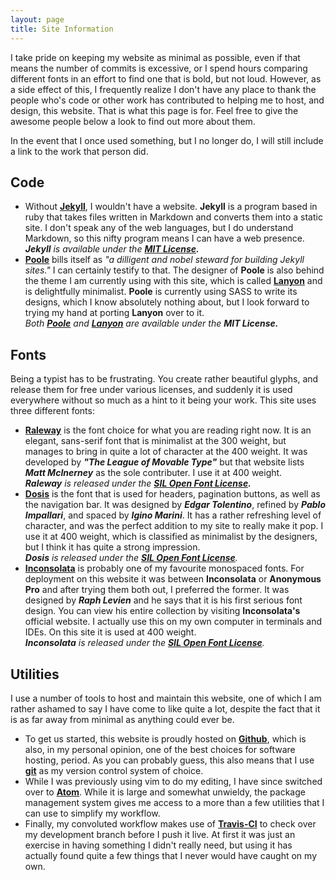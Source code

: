 ```yaml
---
layout: page
title: Site Information
---
```

I take pride on keeping my website as minimal as possible, even if that means
the number of commits is excessive, or I spend hours comparing different
fonts in an effort to find one that is bold, but not loud.  However, as a side
effect of this, I frequently realize I don't have any place to thank the people
who's code or other work has contributed to helping me to host, and design,
this website. That is what this page is for. Feel free to give the awesome
people below a look to find out more about them.

In the event that I once used something, but I no longer do, I will still
include a link to the work that person did.

## Code ##

 * Without **[Jekyll][1]**, I wouldn't have a website. **Jekyll** is a program
   based in ruby that takes files written in Markdown and converts them into a
   static site. I don't speak any of the web languages, but I do understand
   Markdown, so this nifty program means I can have a web presence.  
   _**Jekyll** is available under the **[MIT License][2].**_
 * **[Poole][3]** bills itself as *"a dilligent and nobel steward for building
   Jekyll sites."* I can certainly testify to that. The designer of **Poole** is
   also behind the theme I am currently using with this site, which is called
   **[Lanyon][4]** and is delightfully minimalist. **Poole** is currently using
   SASS to write its designs, which I know absolutely nothing about, but I
   look forward to trying my hand at porting **Lanyon** over to it.  
   *Both **[Poole][5]** and **[Lanyon][6]** are available under the
   **MIT License.***

## Fonts ##
Being a typist has to be frustrating. You create rather beautiful glyphs, and
release them for free under various licenses, and suddenly it is used
everywhere without so much as a hint to it being your work. This site uses
three different fonts:

 * **[Raleway][7]** is the font choice for what you are reading right now. It
   is an elegant, sans-serif font that is minimalist at the 300 weight, but
   manages to bring in quite a lot of character at the 400 weight. It was
   developed by ***"The League of Movable Type"*** but that website lists
   ***Matt McInerney*** as the sole contributer. I use it at 400 weight.  
   _**Raleway** is released under the **[SIL Open Font License][8].**_
 * **[Dosis][9]** is the font that is used for headers, pagination buttons,
   as well as the navigation bar. It was designed by ***Edgar Tolentino***,
   refined by ***Pablo Impallari***, and spaced by ***Igino Marini***. It has a
   rather refreshing level of character, and was the perfect addition to my
   site to really make it pop. I use it at 400 weight, which is classified as
   minimalist by the designers, but I think it has quite a strong impression.  
   _**Dosis** is released under the **[SIL Open Font License][10]**._  
 * **[Inconsolata][11]** is probably one of my favourite monospaced fonts. For
   deployment on this website it was between **Inconsolata** or **Anonymous
   Pro** and after trying them both out, I preferred the former. It was designed
   by ***Raph Levien*** and he says that it is his first serious font design.
   You can view his entire collection by visiting **Inconsolata's** official
   website. I actually use this on my own computer in terminals and IDEs. On
   this site it is used at 400 weight.  
   _**Inconsolata** is released under the **[SIL Open Font License][10]**._

## Utilities ##
I use a number of tools to host and maintain this website, one of which I am
rather ashamed to say I have come to like quite a lot, despite the fact that
it is as far away from minimal as anything could ever be.

 * To get us started, this website is proudly hosted on **[Github][12]**,
   which is also, in my personal opinion, one of the best choices for software
   hosting, period. As you can probably guess, this also means that I use
   **[git][14]** as my version control system of choice.
 * While I was previously using vim to do my editing, I have since switched
   over to **[Atom][13]**. While it is large and somewhat unwieldy, the package
   management system gives me access to a more than a few utilities that I can
   use to simplify my workflow.
 * Finally, my convoluted workflow makes use of **[Travis-CI][15]** to check
   over my development branch before I push it live. At first it was just an
   exercise in having something I didn't really need, but using it has actually
   found quite a few things that I never would have caught on my own.

[1]: http://jekyllrb.com/ "Jekyll Official Homepage"
[2]: https://github.com/jekyll/jekyll/blob/master/LICENSE "Jekyll's Github: LICENSE File"
[3]: http://getpoole.com/ "Poole Official Homepage"
[4]: http://lanyon.getpoole.com/ "Lanyon Official Homepage"
[5]: https://github.com/poole/poole/blob/master/LICENSE.md "Poole's Github: LICENSE File"
[6]: https://github.com/poole/lanyon/blob/master/LICENSE.md "Lanyon's Github: LICENSE File"
[7]: https://www.theleagueofmoveabletype.com/raleway "Raleway Official Homepage"
[8]: https://github.com/theleagueof/raleway/blob/master/Open%20Font%20License.markdown "Raleway's Github: LICENSE File"
[9]: http://www.impallari.com/dosis "Dosis Official Website"
[10]: http://scripts.sil.org/OFL "SIL Open Font License: Official Site"
[11]: http://www.levien.com/type/myfonts/inconsolata.html "Inconsolata Official Website"
[12]: http://github.com "GitHub Official Website"
[13]: http://atom.io "Atom Official Website"
[14]: http://gitscm.com "Git Official Website"
[15]: http://travis-ci.org "Travis-CI Official Website"
